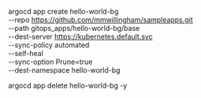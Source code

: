 
argocd app create hello-world-bg \
--repo https://github.com/mmwillingham/sampleapps.git \
--path gitops_apps/hello-world-bg/base \
--dest-server https://kubernetes.default.svc \
--sync-policy automated \
--self-heal \
--sync-option Prune=true \
--dest-namespace hello-world-bg

argocd app delete hello-world-bg -y